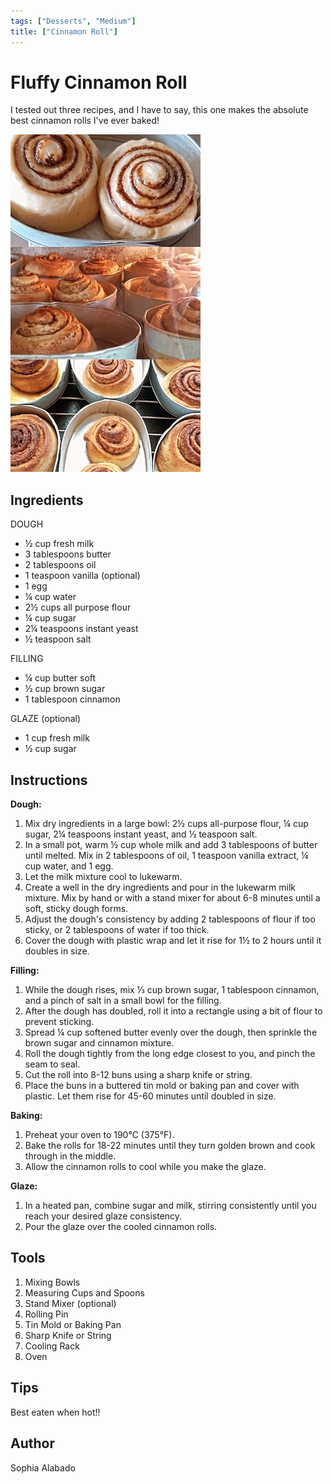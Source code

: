 ```yaml
---
tags: ["Desserts", "Medium"]
title: ["Cinnamon Roll"]
---
```


<TagLinks />

# Fluffy Cinnamon Roll

I tested out three recipes, and I have to say, this one makes the absolute best cinnamon rolls I've ever baked!

![Cinnamon Roll](../assets/images/cinnamonroll.jpeg)

## Ingredients

DOUGH
- ½ cup fresh milk
- 3 tablespoons butter
- 2 tablespoons oil
- 1 teaspoon vanilla (optional)
- 1 egg
- ¼ cup water
- 2½ cups all purpose flour
- ¼ cup sugar
- 2¼ teaspoons instant yeast
- ½ teaspoon salt

FILLING
- ¼ cup butter soft
- ½ cup brown sugar
- 1 tablespoon cinnamon

GLAZE (optional)
- 1 cup fresh milk
- ½ cup sugar

## Instructions

**Dough:**
1. Mix dry ingredients in a large bowl: 2½ cups all-purpose flour, ¼ cup sugar, 2¼ teaspoons instant yeast, and ½ teaspoon salt.
2. In a small pot, warm ½ cup whole milk and add 3 tablespoons of butter until melted. Mix in 2 tablespoons of oil, 1 teaspoon vanilla extract, ¼ cup water, and 1 egg.
3. Let the milk mixture cool to lukewarm.
4. Create a well in the dry ingredients and pour in the lukewarm milk mixture. Mix by hand or with a stand mixer for about 6-8 minutes until a soft, sticky dough forms.
5. Adjust the dough's consistency by adding 2 tablespoons of flour if too sticky, or 2 tablespoons of water if too thick.
6. Cover the dough with plastic wrap and let it rise for 1½ to 2 hours until it doubles in size.

**Filling:**
1. While the dough rises, mix ⅓ cup brown sugar, 1 tablespoon cinnamon, and a pinch of salt in a small bowl for the filling.
2. After the dough has doubled, roll it into a rectangle using a bit of flour to prevent sticking.
3. Spread ¼ cup softened butter evenly over the dough, then sprinkle the brown sugar and cinnamon mixture.
4. Roll the dough tightly from the long edge closest to you, and pinch the seam to seal.
5. Cut the roll into 8-12 buns using a sharp knife or string.
6. Place the buns in a buttered tin mold or baking pan and cover with plastic. Let them rise for 45-60 minutes until doubled in size.

**Baking:**
1. Preheat your oven to 190°C (375°F).
2. Bake the rolls for 18-22 minutes until they turn golden brown and cook through in the middle.
3. Allow the cinnamon rolls to cool while you make the glaze.

**Glaze:**
1. In a heated pan, combine sugar and milk, stirring consistently until you reach your desired glaze consistency.
2. Pour the glaze over the cooled cinnamon rolls.


## Tools

1. Mixing Bowls
2. Measuring Cups and Spoons
3. Stand Mixer (optional)
4. Rolling Pin
5. Tin Mold or Baking Pan 
6. Sharp Knife or String
7. Cooling Rack
8. Oven

## Tips

Best eaten when hot!!

## Author

Sophia Alabado